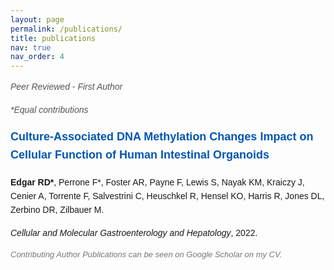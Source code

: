 ```yaml
---
layout: page
permalink: /publications/
title: publications
nav: true
nav_order: 4
---
```


<div class="publication" style="margin-bottom: 2rem; line-height: 1.6; font-family: Arial, sans-serif;">

  <!-- First-author note -->
  <p style="font-size: 14px; color: #555;"><em>Peer Reviewed - First Author</em></p>

  <!-- Equal contributions -->
  <p style="font-size: 14px; color: #555;"><em>*Equal contributions</em></p>

  <!-- Title -->
  <h3 style="font-size: 18px; margin-top: 1em;">
    <a href="https://www.cmghjournal.org/article/S2352-345X(22)00186-2/fulltext" target="_blank" rel="noopener noreferrer" style="text-decoration: none; color: #0056b3;">
      <strong>Culture-Associated DNA Methylation Changes Impact on Cellular Function of Human Intestinal Organoids</strong>
    </a>
  </h3>

  <!-- Author list -->
  <p style="font-size: 14px;">
    <strong>Edgar RD*</strong>, Perrone F*, Foster AR, Payne F, Lewis S, Nayak KM, Kraiczy J, Cenier A, Torrente F, 
    Salvestrini C, Heuschkel R, Hensel KO, Harris R, Jones DL, Zerbino DR, Zilbauer M.
  </p>

  <!-- Journal and year -->
  <p style="font-size: 14px;"><em>Cellular and Molecular Gastroenterology and Hepatology</em>, 2022.</p>

  <!-- Additional note -->
  <p style="font-size: 13px; color: #777;"><em>Contributing Author Publications can be seen on Google Scholar on my CV.</em></p>

</div>
